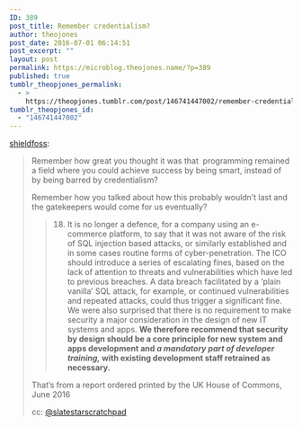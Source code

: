```yaml
---
ID: 389
post_title: Remember credentialism?
author: theojones
post_date: 2016-07-01 06:14:51
post_excerpt: ""
layout: post
permalink: https://microblog.theojones.name/?p=389
published: true
tumblr_theopjones_permalink:
  - >
    https://theopjones.tumblr.com/post/146741447002/remember-credentialism
tumblr_theopjones_id:
  - "146741447002"
---
```

<p><a class="tumblr_blog" href="http://shieldfoss.tumblr.com/post/146740179465">shieldfoss</a>:</p>
<blockquote>
<p>Remember how great you thought it was that  programming remained a field where you could achieve success by being smart, instead of by being barred by credentialism?<br /></p>
<p>Remember how you talked about how this probably wouldn’t last and the gatekeepers would come for us eventually?</p>
<blockquote><p>

18. It is no longer a defence, for a company using an e-commerce platform, to say that
it was not aware of the risk of SQL injection based attacks, or similarly established and
in some cases routine forms of cyber-penetration. The ICO should introduce a series of
escalating fines, based on the lack of attention to threats and vulnerabilities which
have led to previous breaches. A data breach facilitated by a ‘plain vanilla’ SQL
attack, for example, or continued vulnerabilities and repeated attacks, could thus
trigger a significant fine. We were also surprised that there is no requirement to make
security a major consideration in the design of new IT systems and apps. <b>We therefore
recommend that security by design should be a core principle for new system and apps
development and <i>a mandatory part of developer training,</i> with existing development
staff retrained as necessary.</b><br /></p></blockquote>
<p>That’s from a report ordered printed by the UK House of Commons, June 2016</p>
<p>cc: <a class="tumblelog" href="https://tmblr.co/mr_VjRMdGrF-gPcvkpyuSDQ">@slatestarscratchpad</a><br /></p>
</blockquote>